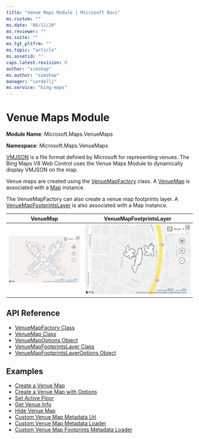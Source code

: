 ```yaml
---
title: "Venue Maps Module | Microsoft Docs"
ms.custom: ""
ms.date: "06/11/20"
ms.reviewer: ""
ms.suite: ""
ms.tgt_pltfrm: ""
ms.topic: "article"
ms.assetid: ""
caps.latest.revision: 0
author: "simshap"
ms.author: "simshap"
manager: "cordellj"
ms.service: "bing-maps"
---
```


# Venue Maps Module

**Module Name**: Microsoft.Maps.VenueMaps

**Namespace**: Microsoft.Maps.VenueMaps

[VMJSON](../../venues/index.md) is a file format defined by Microsoft for representing venues. The Bing Maps V8 Web Control uses the Venue Maps Module to dynamically display VMJSON on the map.

Venue maps are created using the [VenueMapFactory](venuemapfactory-class.md) class. A [VenueMap](venuemap-class.md) is associated with a [Map](../../map-control-api/map-class.md) instance. 

The VenueMapFactory can also create a venue map footprints layer. A [VenueMapFootprintsLayer](venuemapfootprintslayer-class.md) is also associated with a Map instance.

VenueMap                                                            | VenueMapFootprintsLayer
---------------------------------------------------------------- | ---------------------------- 
![VenueMap](../../media/bmv8-venuemap.png) | ![VenueMapFootprintsLayer](../../media/bmv8-venuemapfootprintslayer.png)



## API Reference

* [VenueMapFactory Class](venuemapfactory-class.md)
* [VenueMap Class](venuemap-class.md)
* [VenueMapOptions Object](venuemapoptions-object.md)
* [VenueMapFootprintsLayer Class](venuemapfootprintslayer-class.md)
* [VenueMapFootprintsLayerOptions Object](venuemapfootprintslayeroptions-object.md)

## Examples

  * [Create a Venue Map](https://www.bing.com/api/maps/mapcontrol/isdk/createvenuemap)
  * [Create a Venue Map with Options](https://www.bing.com/api/maps/mapcontrol/isdk/createvenuemapwithoption)
  * [Set Active Floor](https://www.bing.com/api/maps/mapcontrol/isdk/setactivefloor)
  * [Get Venue Info](https://www.bing.com/api/maps/mapcontrol/isdk/getvenueinfo)
  * [Hide Venue Map](https://www.bing.com/api/maps/mapcontrol/isdk/hidevenuemap)
  * [Custom Venue Map Metadata Url](https://www.bing.com/api/maps/mapcontrol/isdk/customvenuemapmetadataurl)
  * [Custom Venue Map Metadata Loader](https://www.bing.com/api/maps/mapcontrol/isdk/customvenuemapmetadataloader)
  * [Custom Venue Map Footprints Metadata Loader](https://www.bing.com/api/maps/mapcontrol/isdk/venuemapfootprintsmetadata)